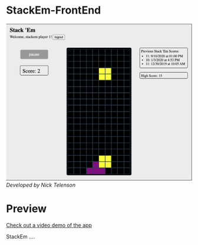 # StackEm-FrontEnd

![Welcome to StackEm!](./images/StackEm_currentgame.png)
_Developed by Nick Telenson_ 

# Preview

[Check out a video demo of the app](https://www.loom.com/share/e778244a6a07420884a56f769f2835bc)

StackEm .... 